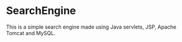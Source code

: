 # SearchEngine

This is a simple search engine made using Java servlets, JSP, Apache Tomcat and MySQL. 
